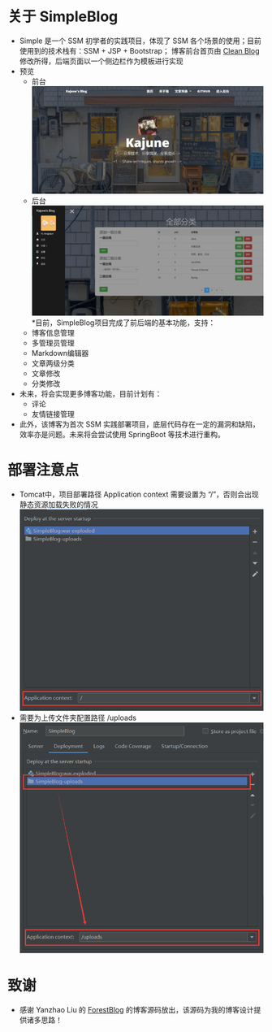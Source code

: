 # 关于 SimpleBlog
* Simple 是一个 SSM 初学者的实践项目，体现了 SSM 各个场景的使用；目前使用到的技术栈有：SSM + JSP + Bootstrap；
博客前台首页由 [Clean Blog](https://startbootstrap.com/themes/clean-blog/) 修改所得，后端页面以一个侧边栏作为模板进行实现
* 预览
    * 前台
    ![homepage](img/homepage.png)
    * 后台
    ![adminpage](img/adminpage.png)
*目前，SimpleBlog项目完成了前后端的基本功能，支持：
    * 博客信息管理
    * 多管理员管理
    * Markdown编辑器
    * 文章两级分类
    * 文章修改
    * 分类修改
* 未来，将会实现更多博客功能，目前计划有：
    * 评论
    * 友情链接管理
* 此外，该博客为首次 SSM 实践部署项目，底层代码存在一定的漏洞和缺陷，效率亦是问题。未来将会尝试使用 SpringBoot 等技术进行重构。

# 部署注意点
* Tomcat中，项目部署路径 Application context 需要设置为 “/”，否则会出现静态资源加载失败的情况
![application_context](img/application_context.png)
* 需要为上传文件夹配置路径 /uploads
![upload_context](img/upload_context.png)




# 致谢
* 感谢 Yanzhao Liu 的 [ForestBlog](https://github.com/saysky/ForestBlog) 的博客源码放出，该源码为我的博客设计提供诸多思路！
    

     
